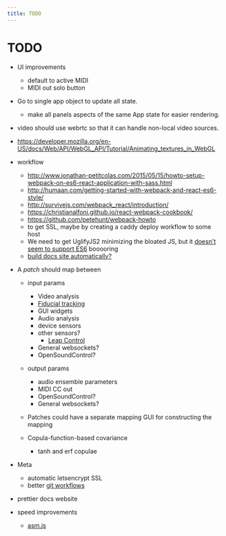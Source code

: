 ```yaml
---
title: TODO
---
```


# TODO

* UI improvements
  * default to active MIDI
  * MIDI out solo button
* Go to single app object to update all state.
  * make all panels aspects of the same App state for easier rendering.
* video should use webrtc so that it can handle non-local video sources.
* https://developer.mozilla.org/en-US/docs/Web/API/WebGL_API/Tutorial/Animating_textures_in_WebGL
* workflow
  * http://www.jonathan-petitcolas.com/2015/05/15/howto-setup-webpack-on-es6-react-application-with-sass.html
  * http://humaan.com/getting-started-with-webpack-and-react-es6-style/
  * http://survivejs.com/webpack_react/introduction/
  * https://christianalfoni.github.io/react-webpack-cookbook/
  * https://github.com/petehunt/webpack-howto
  * to get SSL, maybe by creating a caddy deploy workflow to some host
  * We need to get UglifyJS2 minimizing the bloated JS, but it [doesn't seem to support ES6](https://github.com/mishoo/UglifyJS2/issues/448) booooring
  * [build docs site automatically?](http://blog.mwaysolutions.com/2014/04/10/static-website-generator-with-grunt-js/)

* A *patch* should map between

    * input params
    
        * Video analysis
        * [Fiducial tracking](https://github.com/mkalten/reacTIVision/tree/master/ext/libfidtrack)
        * GUI widgets
        * Audio analysis
        * device sensors
        * other sensors?
          * [Leap Control](https://developer.leapmotion.com/getting-started/javascript)
        * General websockets?
        * OpenSoundControl?
    
    * output params
    
      * audio ensemble parameters
      * MIDI CC out
      * OpenSoundControl?
      * General websockets?

    * Patches could have a separate mapping GUI for constructing the mapping
    * Copula-function-based covariance
      
      * tanh and erf copulae

* Meta

    * automatic letsencrypt SSL
    * better [git workflows](http://www.toptal.com/git/git-workflows-for-pros-a-good-git-guide)

* prettier docs website

* speed improvements

  * [asm.js](http://www.slideshare.net/fitc_slideshare/leveraging-asmjsclientside)
